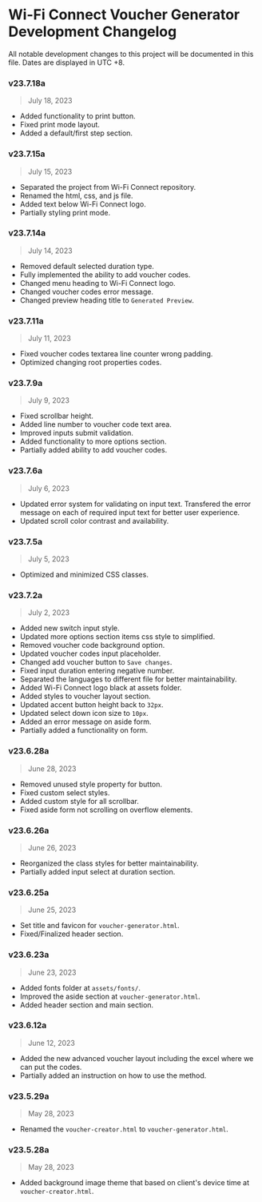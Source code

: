 # Wi-Fi Connect Voucher Generator Development Changelog
All notable development changes to this project will be documented in this file. Dates are displayed in UTC +8.


### v23.7.18a
> July 18, 2023
- Added functionality to print button.
- Fixed print mode layout.
- Added a default/first step section.

### v23.7.15a
> July 15, 2023
- Separated the project from Wi-Fi Connect repository.
- Renamed the html, css, and js file.
- Added text below Wi-Fi Connect logo.
- Partially styling print mode.

### v23.7.14a
> July 14, 2023
- Removed default selected duration type.
- Fully implemented the ability to add voucher codes.
- Changed menu heading to Wi-Fi Connect logo.
- Changed voucher codes error message.
- Changed preview heading title to `Generated Preview`.

### v23.7.11a
> July 11, 2023
- Fixed voucher codes textarea line counter wrong padding.
- Optimized changing root properties codes.

### v23.7.9a
> July 9, 2023
- Fixed scrollbar height.
- Added line number to voucher code text area.
- Improved inputs submit validation.
- Added functionality to more options section.
- Partially added ability to add voucher codes.

### v23.7.6a
> July 6, 2023
- Updated error system for validating on input text. Transfered the error message on each of required input text for better user experience.
- Updated scroll color contrast and availability.

### v23.7.5a
> July 5, 2023
- Optimized and minimized CSS classes.

### v23.7.2a
> July 2, 2023
- Added new switch input style.
- Updated more options section items css style to simplified.
- Removed voucher code background option.
- Updated voucher codes input placeholder.
- Changed add voucher button to `Save changes`.
- Fixed input duration entering negative number.
- Separated the languages to different file for better maintainability.
- Added Wi-Fi Connect logo black at assets folder.
- Added styles to voucher layout section.
- Updated accent button height back to `32px`.
- Updated select down icon size to `10px`.
- Added an error message on aside form.
- Partially added a functionality on form.

### v23.6.28a
> June 28, 2023
- Removed unused style property for button.
- Fixed custom select styles.
- Added custom style for all scrollbar.
- Fixed aside form not scrolling on overflow elements.

### v23.6.26a
> June 26, 2023
- Reorganized the class styles for better maintainability.
- Partially added input select at duration section.

### v23.6.25a
> June 25, 2023
- Set title and favicon for `voucher-generator.html`.
- Fixed/Finalized header section.

### v23.6.23a
> June 23, 2023
- Added fonts folder at `assets/fonts/`.
- Improved the aside section at `voucher-generator.html`.
- Added header section and main section.

### v23.6.12a
> June 12, 2023
- Added the new advanced voucher layout including the excel where we can put the codes.
- Partially added an instruction on how to use the method.

### v23.5.29a
> May 28, 2023
- Renamed the `voucher-creator.html` to `voucher-generator.html`.

### v23.5.28a
> May 28, 2023
- Added background image theme that based on client's device time at `voucher-creator.html`.